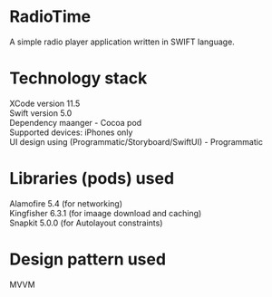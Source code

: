  # RadioTime
 A simple radio player application written in SWIFT language.
 
 # Technology stack
 XCode version 11.5 <br />
 Swift version 5.0 <br />
 Dependency maanger - Cocoa pod <br />
 Supported devices: iPhones only <br />
 UI design using (Programmatic/Storyboard/SwiftUI) - Programmatic
 
 # Libraries (pods) used
 Alamofire 5.4 (for networking) <br />
 Kingfisher 6.3.1 (for imaage download and caching) <br />
 Snapkit 5.0.0 (for Autolayout constraints)
 
 # Design pattern used
 MVVM 
